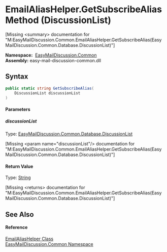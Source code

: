 EmailAliasHelper.GetSubscribeAlias Method (DiscussionList)
==========================================================

[Missing &lt;summary> documentation for "M:EasyMailDiscussion.Common.EmailAliasHelper.GetSubscribeAlias(EasyMailDiscussion.Common.Database.DiscussionList)"]


  **Namespace:**  [EasyMailDiscussion.Common][1]  
  **Assembly:** easy-mail-discussion-common.dll

Syntax
------

```csharp
public static string GetSubscribeAlias(
	DiscussionList discussionList
)
```

#### Parameters

##### *discussionList*
Type: [EasyMailDiscussion.Common.Database.DiscussionList][2]  

[Missing &lt;param name="discussionList"/> documentation for "M:EasyMailDiscussion.Common.EmailAliasHelper.GetSubscribeAlias(EasyMailDiscussion.Common.Database.DiscussionList)"]


#### Return Value
Type: [String][3]  

[Missing &lt;returns> documentation for "M:EasyMailDiscussion.Common.EmailAliasHelper.GetSubscribeAlias(EasyMailDiscussion.Common.Database.DiscussionList)"]


See Also
--------

#### Reference
[EmailAliasHelper Class][4]  
[EasyMailDiscussion.Common Namespace][1]  

[1]: ../README.md
[2]: ../../EasyMailDiscussion.Common.Database/DiscussionList/README.md
[3]: https://docs.microsoft.com/dotnet/api/system.string
[4]: README.md
